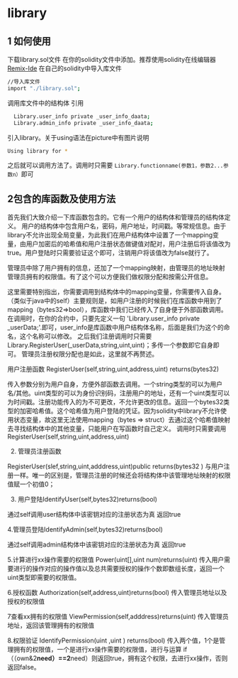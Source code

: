 
# library
## 1 如何使用
下载library.sol文件
在你的solidity文件中添加。推荐使用solidity在线编辑器
[Remix-Ide](https://remix.ethereum.org/#optimize=false&evmVersion=null&version=soljson-v0.4.26+commit.4563c3fc.js&appVersion=0.7.7)
在自己的solidity中导入库文件
```bash
//导入库文件
import "./library.sol";
```
调用库文件中的结构体
引用
```bash
  Library.user_info private _user_info_daata;
  Library.admin_info private _user_info_daata;
```
引入library。关于using语法在picture中有图片说明
```bash
Using library for *
```

之后就可以调用方法了。调用时只需要
`Library.functionname(参数1，参数2...参数n）`即可

## 2包含的库函数及使用方法
首先我们大致介绍一下库函数包含的。它有一个用户的结构体和管理员的结构体定义。
用户的结构体中包含用户名，密码，用户地址，时间戳。等常规信息。由于library不允许出现全局变量，为此我们在用户结构体中设置了一个mapping变量，由用户加密后的哈希值和用户注册状态做键值对配对，用户注册后将该值改为true。用户登陆时只需要验证这个即可，注销用户将该值改为false就行了。

管理员中除了用户拥有的信息，还加了一个mapping映射，由管理员的地址映射管理员拥有的权限值。有了这个可以方便我们做权限分配和按需公开信息。

这里需要特别指出，你需要调用到结构体中的mapping变量，你需要传入自身。（类似于java中的self）主要规则是，如用户注册的时候我们在库函数中用到了mapping（bytes32=>bool），库函数中我们已经传入了自身便于外部函数调用。在调用时，在你的合约中，只要先定义一句 'Library.user_info private _userData;'.即可，user_info是库函数中用户结构体名称，后面是我们为这个的命名，这个名称可以修改。
之后我们注册调用时只需要
Library.RegisterUser(_userData,string,uint,uint)；多传一个参数即它自身即可。
管理员注册权限分配也是如此，这里就不再赘述。

用户注册函数 RegisterUser(self,string,uint,address,uint) returns(bytes32)

传入参数分别为用户自身，方便外部函数去调用。一个string类型的可以为用户名/其他。uint类型的可以为身份识别码，注册用户的地址，还有一个uint类型可以为时间戳。注册功能传入的为不可更改，不允许更改的信息。返回一个bytes32类型的加密哈希值。这个哈希值为用户登陆的凭证。因为solidity中library不允许使用状态变量，故这里无法使用mapping（bytes => struct）去通过这个哈希值映射去寻找结构体中的其他变量，只能用户在写函数时自己定义。
调用时只需要调用RegisterUser(self,string,uint,address,uint)

 2. 管理员注册函数

RegisterUser(slef,string,uint,adddress,uint)public  returns(bytes32 )
与用户注册一样。唯一的区别是，管理员注册的时候还会将结构体中该管理地址映射的权限值赋一个初值0；

 3. 用户登陆IdentifyUser(self,bytes32)returns(bool)

通过self调用user结构体中该密钥对应的注册状态为真
返回true


4.管理员登陆IdentifyAdmin(self,bytes32)returns(bool)

通过self调用admin结构体中该密钥对应的注册状态为真
返回true

5.计算进行xx操作需要的权限值
Power(uint[],uint num)returns(uint)
传入用户需要进行的操作对应的操作值以及总共需要授权的操作个数即数组长度，返回一个uint类型即需要的权限值。

6.授权函数
Authorization(self,address,uint)returns(bool)
传入管理员地址以及授权的权限值

7查看xx拥有的权限值
ViewPermission(self,adddress)returns(uint)
传入管理员地址，返回该管理拥有的权限值

8.权限验证
 IdentifyPermission(uint ,uint )  returns(bool)
传入两个值，1个是管理拥有的权限值，一个是进行xx操作需要的权限值，进行与运算
if（（own&2**need）==2**need）则返回true，拥有这个权限，去进行xx操作，否则返回false。
